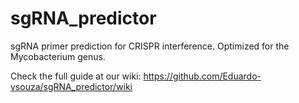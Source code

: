 # sgRNA_predictor
sgRNA primer prediction for CRISPR interference. Optimized for the Mycobacterium genus.

Check the full guide at our wiki: https://github.com/Eduardo-vsouza/sgRNA_predictor/wiki
